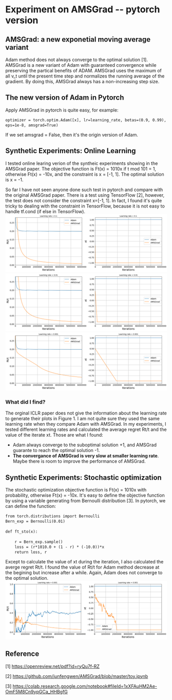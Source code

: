 # Experiment on AMSGrad -- pytorch version

## AMSGrad: a new exponetial moving average variant
Adam method does not always converge to the optimal solution [1]. AMSGrad is a new variant of Adam with guaranteed convergence while preserving the partical benefits of ADAM. 
AMSGrad uses the maximum of all v_t until the present time step and normalizes the running average of the gradient. By doing this, AMSGrad always has a non-increasing step size.

## The new version of Adam in Pytorch 
Apply AMSGrad in pytorch is quite easy, for example:
```
optimizer = torch.optim.Adam([x], lr=learning_rate, betas=(0.9, 0.99), eps=1e-8, amsgrad=True)
```

If we set amsgrad = False, then it's the origin version of Adam.

## Synthetic Experiments: Online Learning

I tested online learing verion of the syntheic experiments showing in the AMSGrad paper. The objective function is Ft(x) = 1010x if t mod 101 = 1, otherwise Ft(x) = -10x, and the constraint is x = [-1, 1].
The optimal solution is x = -1.

So far I have not seen anyone done such test in pytorch and compare with the original AMSGrad paper. There is a test using TensorFlow [2], however,
the test does not consider the constraint x=[-1, 1]. In fact, I found it's quite tricky to dealing with the constraint in TensorFlow, because 
it is not easy to handle tf.cond (if else in TensorFlow).
![Learning rate 0.1](/images/On01.png)
![Learning rate 0.01](/images/On001.png)
![Learning rate 0.001](/images/On0001.png)


### What did I find?
The orginal ICLR paper does not give the information about the learning rate to generate their plots in Figure 1. I am not quite sure
they used the same learning rate when they compare Adam with AMSGrad. In my experiments, I tested different learning rates and calculated the average regret Rt/t and 
the value of the iterate xt. Those are what I found:
- Adam always converge to the suboptimal solution +1, and AMSGrad guarante to reach the optimal solution -1.
- **The convergance of AMSGrad is very slow at smaller learning rate**. Maybe there is room to improve the performance of AMSGrad.


## Synthetic Experiments: Stochastic optimization
The stochastic optimization objective function is Ft(x) = 1010x with probability, otherwise Ft(x) = -10x. It's easy to define the objective
function by using a variable generating from Bernoulli distribution [3]. In pytorch, we can define the function:
```
from torch.distributions import Bernoulli
Bern_exp = Bernoulli(0.01)

def ft_sto(x):
    
    r = Bern_exp.sample() 
    loss = (r*1010.0 + (1 - r) * (-10.0))*x
    return loss, r
```

Except to calculate the value of xt during the iteration,
I also calculated the averge regret Rt/t. I found the value of Rt/t for Adam method decrease at the begining but increase after a while. Again, Adam does not converge to the optimal solution.
![Learning rate 0.001](/images/sto.png)


## Reference
[1] https://openreview.net/pdf?id=ryQu7f-RZ

[2] https://github.com/junfengwen/AMSGrad/blob/master/toy.ipynb

[3] https://colab.research.google.com/notebook#fileId=1xXFAuHM2Ae-OmF5M8Cn9ypGCa_HHBgfG

